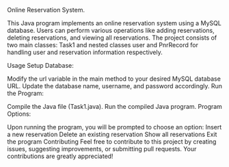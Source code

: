 Online Reservation System.


This Java program implements an online reservation system using a MySQL database. Users can perform various operations like adding reservations, deleting reservations, and viewing all reservations. The project consists of two main classes: Task1 and nested classes user and PnrRecord for handling user and reservation information respectively.

Usage Setup Database:

Modify the url variable in the main method to your desired MySQL database URL. Update the database name, username, and password accordingly. Run the Program:

Compile the Java file (Task1.java). Run the compiled Java program. Program Options:

Upon running the program, you will be prompted to choose an option: Insert a new reservation Delete an existing reservation Show all reservations Exit the program Contributing Feel free to contribute to this project by creating issues, suggesting improvements, or submitting pull requests. Your contributions are greatly appreciated!
